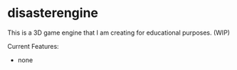 # disasterengine
This is a 3D game engine that I am creating for educational purposes. (WIP)

Current Features:
- none
